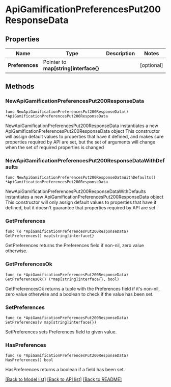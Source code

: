 # ApiGamificationPreferencesPut200ResponseData

## Properties

Name | Type | Description | Notes
------------ | ------------- | ------------- | -------------
**Preferences** | Pointer to **map[string]interface{}** |  | [optional] 

## Methods

### NewApiGamificationPreferencesPut200ResponseData

`func NewApiGamificationPreferencesPut200ResponseData() *ApiGamificationPreferencesPut200ResponseData`

NewApiGamificationPreferencesPut200ResponseData instantiates a new ApiGamificationPreferencesPut200ResponseData object
This constructor will assign default values to properties that have it defined,
and makes sure properties required by API are set, but the set of arguments
will change when the set of required properties is changed

### NewApiGamificationPreferencesPut200ResponseDataWithDefaults

`func NewApiGamificationPreferencesPut200ResponseDataWithDefaults() *ApiGamificationPreferencesPut200ResponseData`

NewApiGamificationPreferencesPut200ResponseDataWithDefaults instantiates a new ApiGamificationPreferencesPut200ResponseData object
This constructor will only assign default values to properties that have it defined,
but it doesn't guarantee that properties required by API are set

### GetPreferences

`func (o *ApiGamificationPreferencesPut200ResponseData) GetPreferences() map[string]interface{}`

GetPreferences returns the Preferences field if non-nil, zero value otherwise.

### GetPreferencesOk

`func (o *ApiGamificationPreferencesPut200ResponseData) GetPreferencesOk() (*map[string]interface{}, bool)`

GetPreferencesOk returns a tuple with the Preferences field if it's non-nil, zero value otherwise
and a boolean to check if the value has been set.

### SetPreferences

`func (o *ApiGamificationPreferencesPut200ResponseData) SetPreferences(v map[string]interface{})`

SetPreferences sets Preferences field to given value.

### HasPreferences

`func (o *ApiGamificationPreferencesPut200ResponseData) HasPreferences() bool`

HasPreferences returns a boolean if a field has been set.


[[Back to Model list]](../README.md#documentation-for-models) [[Back to API list]](../README.md#documentation-for-api-endpoints) [[Back to README]](../README.md)


